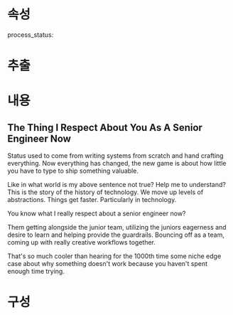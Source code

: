 # 속성
process_status:

# 추출


# 내용
## The Thing I Respect About You As A Senior Engineer Now

Status used to come from writing systems from scratch and hand crafting everything. Now everything has changed, the new game is about how little you have to type to ship something valuable.

Like in what world is my above sentence not true? Help me to understand? This is the story of the history of technology. We move up levels of abstractions. Things get faster. Particularly in technology.

You know what I really respect about a senior engineer now?

Them getting alongside the junior team, utilizing the juniors eagerness and desire to learn and helping provide the guardrails. Bouncing off as a team, coming up with really creative workflows together.

That's so much cooler than hearing for the 1000th time some niche edge case about why something doesn't work because you haven't spent enough time trying.

# 구성
